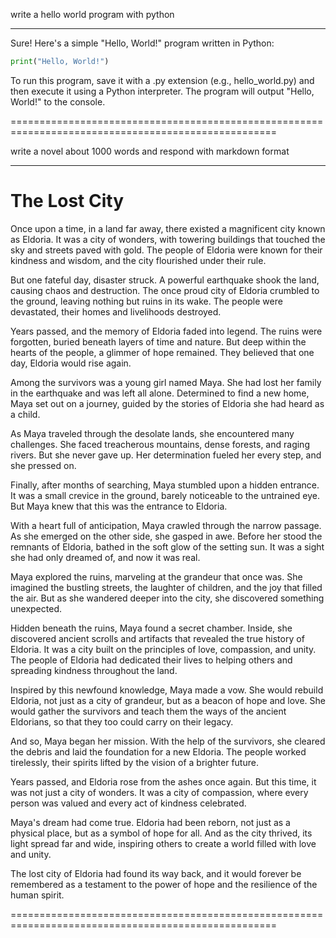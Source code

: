 write a hello world program with python

------------------------------

Sure! Here's a simple "Hello, World!" program written in Python:

```python
print("Hello, World!")
```

To run this program, save it with a .py extension (e.g., hello_world.py) and then execute it using a Python interpreter. The program will output "Hello, World!" to the console.

====================================================================================================


write a novel about 1000 words and respond with markdown format

------------------------------

# The Lost City

Once upon a time, in a land far away, there existed a magnificent city known as Eldoria. It was a city of wonders, with towering buildings that touched the sky and streets paved with gold. The people of Eldoria were known for their kindness and wisdom, and the city flourished under their rule.

But one fateful day, disaster struck. A powerful earthquake shook the land, causing chaos and destruction. The once proud city of Eldoria crumbled to the ground, leaving nothing but ruins in its wake. The people were devastated, their homes and livelihoods destroyed.

Years passed, and the memory of Eldoria faded into legend. The ruins were forgotten, buried beneath layers of time and nature. But deep within the hearts of the people, a glimmer of hope remained. They believed that one day, Eldoria would rise again.

Among the survivors was a young girl named Maya. She had lost her family in the earthquake and was left all alone. Determined to find a new home, Maya set out on a journey, guided by the stories of Eldoria she had heard as a child.

As Maya traveled through the desolate lands, she encountered many challenges. She faced treacherous mountains, dense forests, and raging rivers. But she never gave up. Her determination fueled her every step, and she pressed on.

Finally, after months of searching, Maya stumbled upon a hidden entrance. It was a small crevice in the ground, barely noticeable to the untrained eye. But Maya knew that this was the entrance to Eldoria.

With a heart full of anticipation, Maya crawled through the narrow passage. As she emerged on the other side, she gasped in awe. Before her stood the remnants of Eldoria, bathed in the soft glow of the setting sun. It was a sight she had only dreamed of, and now it was real.

Maya explored the ruins, marveling at the grandeur that once was. She imagined the bustling streets, the laughter of children, and the joy that filled the air. But as she wandered deeper into the city, she discovered something unexpected.

Hidden beneath the ruins, Maya found a secret chamber. Inside, she discovered ancient scrolls and artifacts that revealed the true history of Eldoria. It was a city built on the principles of love, compassion, and unity. The people of Eldoria had dedicated their lives to helping others and spreading kindness throughout the land.

Inspired by this newfound knowledge, Maya made a vow. She would rebuild Eldoria, not just as a city of grandeur, but as a beacon of hope and love. She would gather the survivors and teach them the ways of the ancient Eldorians, so that they too could carry on their legacy.

And so, Maya began her mission. With the help of the survivors, she cleared the debris and laid the foundation for a new Eldoria. The people worked tirelessly, their spirits lifted by the vision of a brighter future.

Years passed, and Eldoria rose from the ashes once again. But this time, it was not just a city of wonders. It was a city of compassion, where every person was valued and every act of kindness celebrated.

Maya's dream had come true. Eldoria had been reborn, not just as a physical place, but as a symbol of hope for all. And as the city thrived, its light spread far and wide, inspiring others to create a world filled with love and unity.

The lost city of Eldoria had found its way back, and it would forever be remembered as a testament to the power of hope and the resilience of the human spirit.

====================================================================================================



